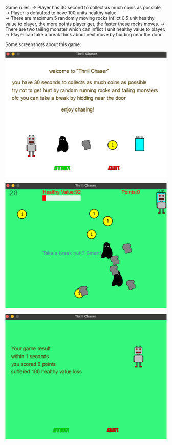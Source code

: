 Game rules:
-> Player has 30 second to collect as much coins as possible\
-> Player is defaulted to have 100 units healthy value\
-> There are maximum 5 randomly moving rocks inflict 0.5 unit healthy value to player,
    the more points player get, the faster these rocks moves.
-> There are two tailing monster which can inflict 1 unit healthy value to player.
-> Player can take a break think about next move by hidding near the door.

Some screenshots about this game:

![alt start](start.png)

![alt during the game](inthegame.png)

![alt result](result.png)
